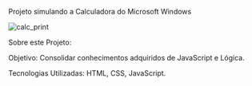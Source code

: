 Projeto simulando a Calculadora do Microsoft Windows


![calc_print](https://user-images.githubusercontent.com/102860659/190013542-cc3b1558-27a7-438d-8066-a749a290d68e.png)

Sobre este Projeto: 

Objetivo: Consolidar conhecimentos adquiridos de JavaScript e Lógica. 

Tecnologias Utilizadas: HTML, CSS, JavaScript.


